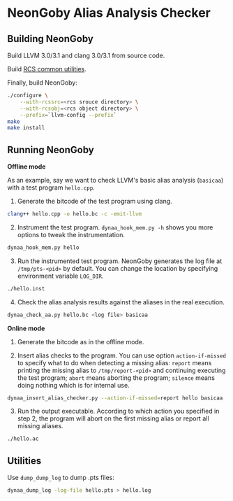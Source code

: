 NeonGoby Alias Analysis Checker
===============================

Building NeonGoby
-----------------

Build LLVM 3.0/3.1 and clang 3.0/3.1 from source code.

Build [RCS common utilities](https://github.com/wujingyue/rcs).

Finally, build NeonGoby:

```bash
./configure \
    --with-rcssrc=<rcs srouce directory> \
    --with-rcsobj=<rcs object directory> \
    --prefix=`llvm-config --prefix`
make
make install
```

Running NeonGoby
----------------

**Offline mode**

As an example, say we want to check LLVM's basic alias analysis (`basicaa`) with
a test program `hello.cpp`.

1. Generate the bitcode of the test program using clang.

```bash
clang++ hello.cpp -o hello.bc -c -emit-llvm
```

2. Instrument the test program. `dynaa_hook_mem.py -h` shows you more options to
   tweak the instrumentation.

```bash
dynaa_hook_mem.py hello
```

3. Run the instrumented test program. NeonGoby generates the log file at
   `/tmp/pts-<pid>` by default. You can change the location by specifying
environment variable `LOG_DIR`.

```bash
./hello.inst
```

4. Check the alias analysis results against the aliases in the real execution.

```bash
dynaa_check_aa.py hello.bc <log file> basicaa
```

**Online mode**

1. Generate the bitcode as in the offline mode.

2. Insert alias checks to the program. You can use option `action-if-missed` to
   specify what to do when detecting a missing alias: `report` means printing
the missing alias to `/tmp/report-<pid>` and continuing executing the test
program; `abort` means aborting the program; `silence` means doing nothing which
is for internal use.

```bash
dynaa_insert_alias_checker.py --action-if-missed=report hello basicaa
```

3. Run the output executable. According to which action you specified in step 2,
   the program will abort on the first missing alias or report all missing
aliases.

```bash
./hello.ac
```

Utilities
---------

Use `dump_dump_log` to dump .pts files:

```bash
dynaa_dump_log -log-file hello.pts > hello.log
```
